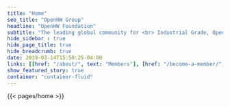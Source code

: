 ```yaml
---
title: "Home"
seo_title: "OpenHW Group"
headline: "OpenHW Foundation"
subtitle: "The leading global community for <br> Industrial Grade, Open Source RISC-V CPU development and Innovation"
hide_sidebar : true
hide_page_title: true
hide_breadcrumb: true
date: 2019-03-14T15:50:25-04:00
links: [[href: "/about/", text: "Members"], [href: "/become-a-member/", text: "Join Us"]]
show_featured_story: true
container: "container-fluid"
---
```


{{< pages/home >}}
